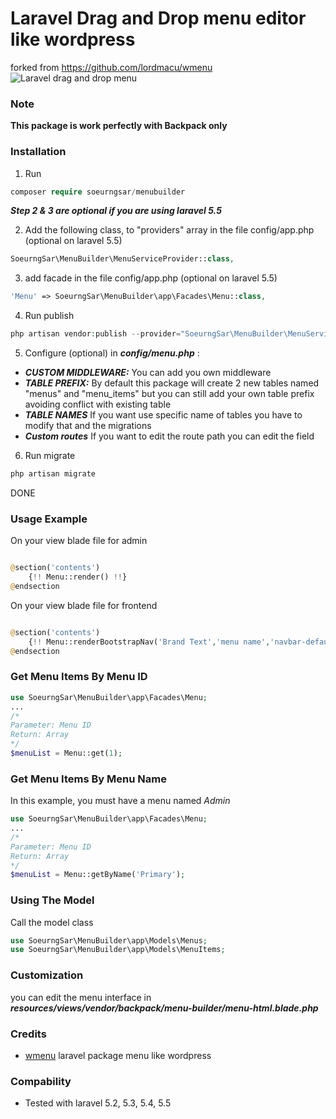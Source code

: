 # Laravel Drag and Drop menu editor like wordpress

forked from https://github.com/lordmacu/wmenu
![Laravel drag and drop menu](https://s28.postimg.org/pfxhnqcgd/screenshot_20170811_150313.png)
### Note
**This package is work perfectly with Backpack only**
### Installation
1. Run
```php
composer require soeurngsar/menubuilder
```
***Step 2 & 3 are optional if you are using laravel 5.5***

2. Add the following class, to "providers" array in the file config/app.php (optional on laravel 5.5)
```php
SoeurngSar\MenuBuilder\MenuServiceProvider::class,
```
3. add facade in the file config/app.php (optional on laravel 5.5)
```php
'Menu' => SoeurngSar\MenuBuilder\app\Facades\Menu::class,
```
4. Run publish
```php
php artisan vendor:publish --provider="SoeurngSar\MenuBuilder\MenuServiceProvider"
```
5. Configure (optional) in ***config/menu.php*** :
- ***CUSTOM MIDDLEWARE:*** You can add you own middleware
- ***TABLE PREFIX:*** By default this package will create 2 new tables named "menus" and "menu_items" but you can still add your own table prefix avoiding conflict with existing table
- ***TABLE NAMES*** If you want use specific name of tables you have to modify that and the migrations
- ***Custom routes*** If you want to edit the route path you can edit the field
6. Run migrate

 ```php
 php artisan migrate
 ```

 DONE


### Usage Example
On your view blade file for admin
```php

@section('contents')
    {!! Menu::render() !!}
@endsection

```

On your view blade file for frontend
```php

@section('contents')
    {!! Menu::renderBootstrapNav('Brand Text','menu name','navbar-default') !!}
@endsection

```

### Get Menu Items By Menu ID
```php
use SoeurngSar\MenuBuilder\app\Facades\Menu;
...
/*
Parameter: Menu ID
Return: Array
*/
$menuList = Menu::get(1);
```

### Get Menu Items By Menu Name
In this example, you must have a menu named  *Admin*

```php
use SoeurngSar\MenuBuilder\app\Facades\Menu;
...
/*
Parameter: Menu ID
Return: Array
*/
$menuList = Menu::getByName('Primary');
```

### Using The Model
Call the model class
```php
use SoeurngSar\MenuBuilder\app\Models\Menus;
use SoeurngSar\MenuBuilder\app\Models\MenuItems;
```

### Customization
you can edit the menu interface in ***resources/views/vendor/backpack/menu-builder/menu-html.blade.php***

### Credits

 * [wmenu](https://github.com/lordmacu/wmenu) laravel package menu like wordpress

### Compability
* Tested with laravel 5.2, 5.3, 5.4, 5.5
